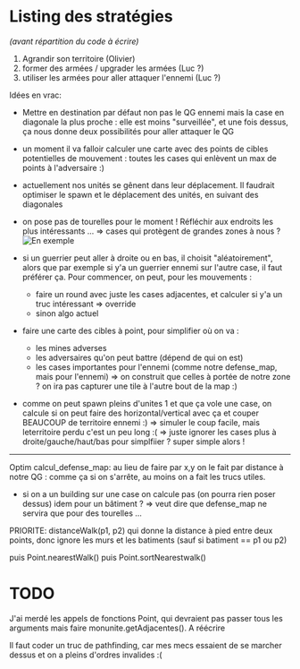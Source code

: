 Listing des stratégies
====================================
*(avant répartition du code à écrire)*

1) Agrandir son territoire (Olivier)
2) former des armées / upgrader les armées (Luc ?)
3) utiliser les armées pour aller attaquer l'ennemi (Luc ?)


Idées en vrac: 
- Mettre en destination par défaut non pas le QG ennemi mais la case en diagonale la plus proche : elle est moins "surveillée",
  et une fois dessus, ça nous donne deux possibilités pour aller attaquer le QG

- un moment il va falloir calculer une carte avec des points de cibles potentielles de mouvement : toutes les cases qui enlèvent un max de points à l'adversaire :)

- actuellement nos unités se gênent dans leur déplacement.
  Il faudrait optimiser le spawn et le déplacement des unités, en suivant des diagonales

- on pose pas de tourelles pour le moment ! Réfléchir aux endroits les plus intéressants ...
  => cases qui protègent de grandes zones à nous ?
  ![En exemple](https://tof.cx/images/2019/05/17/26f4ce374a08d3be9323a8841c842b4e.jpg)

- si un guerrier peut aller à droite ou en bas, il choisit "aléatoirement", alors que par exemple si y'a un guerrier ennemi sur l'autre case,
il faut préférer ça.
  Pour commencer, on peut, pour les mouvements : 
    * faire un round avec juste les cases adjacentes, et calculer si y'a un truc intéressant => override
    * sinon algo actuel

- faire une carte des cibles à point, pour simplifier où on va : 
   * les mines adverses
   * les adversaires qu'on peut battre (dépend de qui on est)
   * les cases importantes pour l'ennemi (comme notre defense_map, mais pour l'ennemi)
       => on construit que celles à portée de notre zone ? on ira pas capturer une tile à l'autre bout de la map :)

- comme on peut spawn pleins d'unites 1 et que ça vole une case, on calcule si on peut faire des horizontal/vertical avec ça et couper BEAUCOUP de territoire ennemi :)
  => simuler le coup facile, mais leterritoire perdu c'est un peu long :(
                                 => juste ignorer les cases plus à droite/gauche/haut/bas pour simplfiier ? super simple alors !
*************
Optim calcul_defense_map: au lieu de faire par x,y on le fait par distance à notre QG : comme ça si on s'arrête, au moins on a fait les trucs utiles.
+ si on a un building sur une case on calcule pas (on pourra rien poser dessus)
             idem pour un bâtiment ? => veut dire que defense_map ne servira que pour des tourelles ...

PRIORITE: 
distanceWalk(p1, p2) qui donne la distance à pied entre deux points, donc ignore les murs et les batiments (sauf si batiment == p1 ou p2)

puis Point.nearestWalk()
puis Point.sortNearestwalk()


TODO
====
J'ai merdé les appels de fonctions Point, qui devraient pas passer tous les arguments mais faire monunite.getAdjacentes(). A réécrire

Il faut coder un truc de pathfinding, car mes mecs essaient de se marcher dessus et on a pleins d'ordres invalides :(
